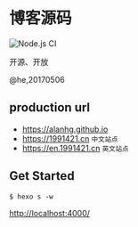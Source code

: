 # 博客源码

![Node.js CI](https://github.com/alanhg/alanhg.github.io/workflows/Node.js%20CI/badge.svg)

开源、开放

@he,20170506

## production url

- https://alanhg.github.io
- https://1991421.cn `中文站点`
- https://en.1991421.cn `英文站点`

## Get Started

```
$ hexo s -w

```

[http://localhost:4000/](http://localhost:4000/)
